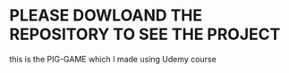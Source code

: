 
# PLEASE DOWLOAND THE REPOSITORY TO SEE THE PROJECT 
<p1>this is the PIG-GAME which I made using Udemy course<p1>
